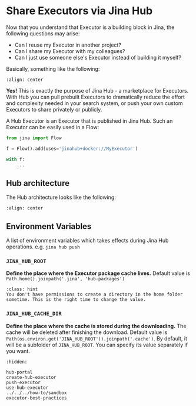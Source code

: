 # Share Executors via Jina Hub

Now that you understand that Executor is a building block in Jina, the following questions may arise:

- Can I reuse my Executor in another project?
- Can I share my Executor with my colleagues?
- Can I just use someone else's Executor instead of building it myself?

Basically, something like the following:

```{figure} ../../../../.github/hub-user-journey.svg
:align: center
```

**Yes!** This is exactly the purpose of Jina Hub - a marketplace for Executors. With Hub you can pull prebuilt
Executors to dramatically reduce the effort and complexity needed in your search system, or push your own custom
Executors to share privately or publicly.

A Hub Executor is an Executor that is published in Jina Hub. Such an Executor can be easily used in a Flow:

```python
from jina import Flow

f = Flow().add(uses='jinahub+docker://MyExecutor')

with f:
    ...
``` 

## Hub architecture

The Hub architecture looks like the following:

```{figure} ../../../../.github/hub-system.svg
:align: center
```

## Environment Variables

A list of environment variables which takes effects during Jina Hub operations. e.g. `jina hub push`

### `JINA_HUB_ROOT`

**Define the place where the Executor package cache lives.** Default value is `Path.home().joinpath('.jina', 'hub-packages')`

````{admonition} Hint
:class: hint
You don't have permissions to create a directory in the home folder sometime. This is the right time to change the value.
````

### `JINA_HUB_CACHE_DIR`

**Define the place where the cache is stored during the downloading.** The cache will be deleted after finishing the download. Default value is `Path(os.environ.get('JINA_HUB_ROOT')).joinpath('.cache')`. By default, it will be a subfolder of `JINA_HUB_ROOT`. You can specify its value separately if you want.


```{toctree}
:hidden:

hub-portal
create-hub-executor
push-executor
use-hub-executor
../../../how-to/sandbox
executor-best-practices
```
